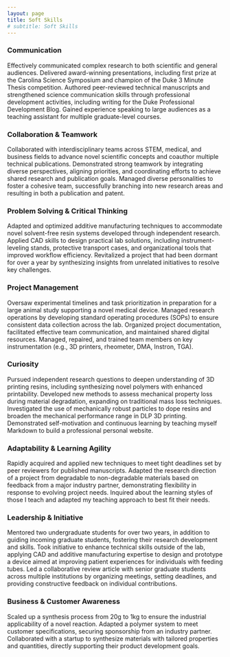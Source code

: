 ```yaml
---
layout: page
title: Soft Skills
# subtitle: Soft Skills
---
```



### Communication
Effectively communicated complex research to both scientific and general audiences. Delivered award-winning presentations, including first prize at the Carolina Science Symposium and champion of the Duke 3 Minute Thesis competition. Authored peer-reviewed technical manuscripts and strengthened science communication skills through professional development activities, including writing for the Duke Professional Development Blog. Gained experience speaking to large audiences as a teaching assistant for multiple graduate-level courses.


### Collaboration & Teamwork 
Collaborated with interdisciplinary teams across STEM, medical, and business fields to advance novel scientific concepts and coauthor multiple technical publications. Demonstrated strong teamwork by integrating diverse perspectives, aligning priorities, and coordinating efforts to achieve shared research and publication goals. Managed diverse personalities to foster a cohesive team, successfully branching into new research areas and resulting in both a publication and patent.


### Problem Solving & Critical Thinking
Adapted and optimized additive manufacturing techniques to accommodate novel solvent-free resin systems developed through independent research. Applied CAD skills to design practical lab solutions, including instrument-leveling stands, protective transport cases, and organizational tools that improved workflow efficiency. Revitalized a project that had been dormant for over a year by synthesizing insights from unrelated initiatives to resolve key challenges.  


### Project Management
Oversaw experimental timelines and task prioritization in preparation for a large animal study supporting a novel medical device. Managed research operations by developing standard operating procedures (SOPs) to ensure consistent data collection across the lab. Organized project documentation, facilitated effective team communication, and maintained shared digital resources. Managed, repaired, and trained team members on key instrumentation (e.g., 3D printers, rheometer, DMA, Instron, TGA).    


### Curiosity
Pursued independent research questions to deepen understanding of 3D printing resins, including synthesizing novel polymers with enhanced printability. Developed new methods to assess mechanical property loss during material degradation, expanding on traditional mass loss techniques. Investigated the use of mechanically robust particles to dope resins and broaden the mechanical performance range in DLP 3D printing. Demonstrated self-motivation and continuous learning by teaching myself Markdown to build a professional personal website.


### Adaptability & Learning Agility 
Rapidly acquired and applied new techniques to meet tight deadlines set by peer reviewers for published manuscripts. Adapted the research direction of a project from degradable to non-degradable materials based on feedback from a major industry partner, demonstrating flexibility in response to evolving project needs. Inquired about the learning styles of those I teach and adapted my teaching approach to best fit their needs.


### Leadership & Initiative 
Mentored two undergraduate students for over two years, in addition to guiding incoming graduate students, fostering their research development and skills. Took initiative to enhance technical skills outside of the lab, applying CAD and additive manufacturing expertise to design and prototype a device aimed at improving patient experiences for individuals with feeding tubes. Led a collaborative review article with senior graduate students across multiple institutions by organizing meetings, setting deadlines, and providing constructive feedback on individual contributions.  


### Business & Customer Awareness 
Scaled up a synthesis process from 20g to 1kg to ensure the industrial applicability of a novel reaction. Adapted a polymer system to meet customer specifications, securing sponsorship from an industry partner. Collaborated with a startup to synthesize materials with tailored properties and quantities, directly supporting their product development goals.  
